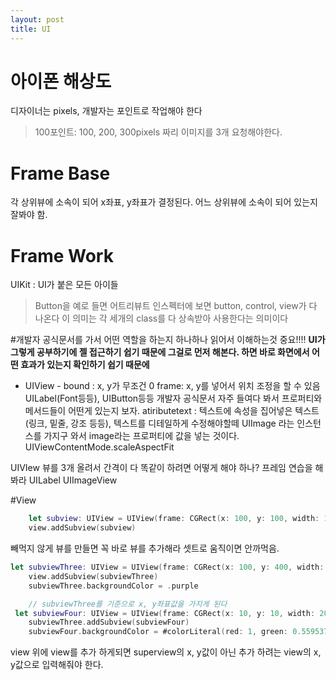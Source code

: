 ```yaml
---
layout: post
title: UI
---
```


#  아이폰 해상도
디자이너는 pixels, 개발자는 포인트로 작업해야 한다
>100포인트: 100, 200, 300pixels 짜리 이미지를 3개 요청해야한다. 

# Frame Base
각 상위뷰에 소속이 되어  x좌표, y좌표가 결정된다. 
어느 상위뷰에 소속이 되어 있는지 잘봐야 함.

# Frame Work
UIKit : UI가 붙은 모든 아이들
>Button을 예로 들면
>어트리뷰트 인스펙터에 보면 button, control, view가 다 나온다
>이 의미는 각 세개의 class를 다 상속받아 사용한다는 의미이다

#개발자 공식문서를 가서 어떤 역할을 하는지 하나하나 읽어서 이해하는것 중요!!!!
**UI가 그렇게 공부하기에 젤 접근하기 쉽기 때문에 그걸로 먼저 해본다. 하면 바로 화면에서 어떤 효과가 있는지 확인하기 쉽기 때문에**

* UIView -
bound : x, y가 무조건 0
frame: x, y를 넣어서 위치 조정을 할 수 있음
UILabel(Font등등), UIButton등등 개발자 공식문서 자주 들여다 봐서 프로퍼티와 메서드들이 어떤게 있는지 보자. 
atiributetext : 텍스트에 속성을 집어넣은 텍스트 (링크, 밑줄, 강조 등등), 텍스트를 디테일하게 수정해야할떼
UIImage 라는 인스턴스를 가지구 와서 image라는 프로퍼티에 값을 넣는 것이다. 
UIViewContentMode.scaleAspectFit

UIVIew
뷰를 3개 올려서 간격이 다 똑같이 하려면 어떻게 해야 하나? 프레임 연습을 해봐라
UILabel
UIImageView

#View
```swift
    let subview: UIView = UIView(frame: CGRect(x: 100, y: 100, width: 100, height: 100))
    view.addSubview(subview)
```
빼먹지 않게 뷰를 만들면 꼭 바로 뷰를 추가해라
셋트로 움직이면 안까먹음.

```swift
let subviewThree: UIView = UIView(frame: CGRect(x: 100, y: 400, width: 100, height: 100))
    view.addSubview(subviewThree)
    subviewThree.backgroundColor = .purple

    // subviewThree를 기준으로 x, y좌표값을 가지게 된다
 let subviewFour: UIView = UIView(frame: CGRect(x: 10, y: 10, width: 200, height: 200))
    subviewThree.addSubview(subviewFour)
    subviewFour.backgroundColor = #colorLiteral(red: 1, green: 0.5595374107, blue: 0.9568168521, alpha: 1)

```
view 위에 view를 추가 하게되면 superview의 x, y값이 아닌 추가 하려는 view의 x, y값으로 입력해줘야 한다. 
